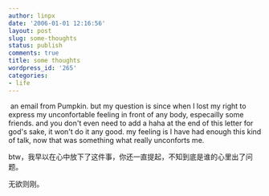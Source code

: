 ```yaml
---
author: linpx
date: '2006-01-01 12:16:56'
layout: post
slug: some-thoughts
status: publish
comments: true
title: some thoughts
wordpress_id: '265'
categories:
- life
---
```


 an email from Pumpkin. but my question is since when I lost my right to
express my unconfortable feeling in front of any body, especailly some
friends. and you don't even need to add a haha at the end of this letter for
god's sake, it won't do it any good. my feeling is I have had enough this kind
of talk, now that was something what really unconforts me.

btw，我早以在心中放下了这件事，你还一直提起，不知到底是谁的心里出了问题。

  
无欲则刚。

